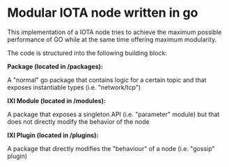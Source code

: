 # Modular IOTA node written in go

This implementation of a IOTA node tries to achieve the maximum possible performance of GO while at the same time offering maximum modularity.

The code is structured into the following building block:

**Package (located in /packages):**

A "normal" go package that contains logic for a certain topic and that exposes instantiable types (i.e. "network/tcp")

**IXI Module (located in /modules):**

A package that exposes a singleton API (i.e. "parameter" module) but that does not directly modify the behavior of the node

**IXI Plugin (located in /plugins):**

A package that directly modifies the "behaviour" of a node (i.e. "gossip" plugin)
